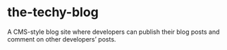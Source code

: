 # the-techy-blog
A CMS-style blog site where developers can publish their blog posts and comment on other developers’ posts.
